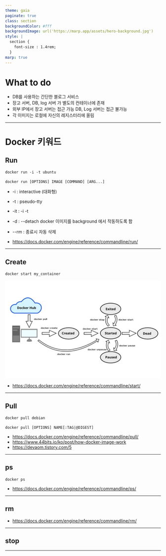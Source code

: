 ```yaml
---
theme: gaia
paginate: true
class: section
backgroundColor: #fff
backgroundImage: url('https://marp.app/assets/hero-background.jpg')
style: |
  section {
    font-size : 1.4rem;
  }
marp: true
---
```


# What to do

- DB를 사용하는 간단한 블로그 서비스
- 장고 서버, DB, log 서버 가 별도의 컨테이너에 존재
- 외부 IP에서 장고 서버는 접근 가능 DB, Log 서버는 접근 불가능
- 각 이미지는 로컬에 자신의 레지스터리에 올림

---

# Docker 키워드

## Run

```
docker run -i -t ubuntu
```

`docker run [OPTIONS] IMAGE [COMMAND] [ARG...]`

- -i : interactive (대화형)
- -t : pseudo-tty
- -it : -i -t
- -d : --detach docker 이미지를 background 에서 작동하도록 함
- --rm : 종료시 자동 삭제

- https://docs.docker.com/engine/reference/commandline/run/

---

## Create

```
docker start my_container
```

![w:500 h:320](../image/runVSstart.jpeg)

- https://docs.docker.com/engine/reference/commandline/start/

---

## Pull

```
docker pull debian
```

`docker pull [OPTIONS] NAME[:TAG|@DIGEST]`

- https://docs.docker.com/engine/reference/commandline/pull/
- https://www.44bits.io/ko/post/how-docker-image-work
- https://devaom.tistory.com/5

---

## ps

```
docker ps
```

- https://docs.docker.com/engine/reference/commandline/ps/

---

## rm

- https://docs.docker.com/engine/reference/commandline/rm/

---

## stop

---
